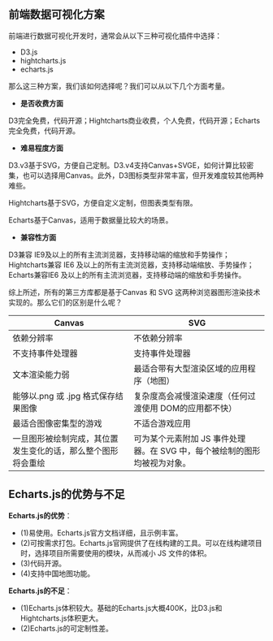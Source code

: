 ## 前端数据可视化方案

前端进行数据可视化开发时，通常会从以下三种可视化插件中选择：

* D3.js
* hightcharts.js
* echarts.js

那么这三种方案，我们该如何选择呢？我们可以从以下几个方面考量。

* **是否收费方面**

D3完全免费，代码开源；Hightcharts商业收费，个人免费，代码开源；Echarts完全免费，代码开源。

* **难易程度方面**

D3.v3基于SVG，方便自己定制。D3.v4支持Canvas+SVGE，如何计算比较密集，也可以选择用Canvas。此外，D3图标类型非常丰富，但开发难度较其他两种难些。

Hightcharts基于SVG，方便自定义定制，但图表类型有限。

Echarts基于Canvas，适用于数据量比较大的场景。

* **兼容性方面**

D3兼容 IE9及以上的所有主流浏览器，支持移动端的缩放和手势操作；Hightcharts兼容 IE6 及以上的所有主流浏览器，支持移动端缩放、手势操作；Echarts兼容IE6 及以上的所有主流浏览器，支持移动端的缩放和手势操作。

综上所述，所有的第三方库都是基于Canvas 和 SVG 这两种浏览器图形渲染技术实现的。那么它们的区别是什么呢？

Canvas|SVG
--|--
依赖分辨率|不依赖分辨率
不支持事件处理器|支持事件处理器
文本渲染能力弱|最适合带有大型渲染区域的应用程序（地图）
能够以.png 或 .jpg 格式保存结果图像|复杂度高会减慢渲染速度（任何过渡使用 DOM的应用都不快）
最适合图像密集型的游戏| 不适合游戏应用
一旦图形被绘制完成，其位置发生变化的话，那么整个图形将会重绘|可为某个元素附加 JS 事件处理器。在 SVG 中，每个被绘制的图形均被视为对象。

## Echarts.js的优势与不足

**Echarts.js的优势**：

* (1)易使用。Echarts.js官方文档详细，且示例丰富。
* (2)可按需求打包。Echarts.js官网提供了在线构建的工具。可以在线构建项目时，选择项目所需要使用的模块，从而减小 JS 文件的体积。
* (3)代码开源。
* (4)支持中国地图功能。 

**Echarts.js的不足**：

* (1)Echarts.js体积较大。基础的Echarts.js大概400K，比D3.js和Hightcharts.js体积更大。
* (2)Echarts.js的可定制性差。



